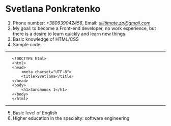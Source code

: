 # Svetlana Ponkratenko
1. Phone number: *+380939042456*, Email: *ullltimate.zp@gmail.com*
2. My goal: to become a Front-end developer, no work experience, but there is a desire to learn quickly and learn new things.
3. Basic knowledge of HTML/CSS
4. Sample code:

*** 

 ``` 
    <!DOCTYPE html>
    <html>
    <head>
	    <meta charset="UTF-8">
	    <title>Svetlana</title>
    </head>
    <body>
	    <h1>Заголовок 1</h1>
    </body>
    </html>
 ```
***

5. Basic level of English
6. Higher education in the specialty: software engineering
